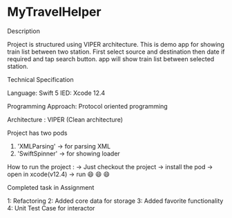 # MyTravelHelper

Description

Project is structured using VIPER architecture. This is demo app for showing train list between two station. 
First select source and destination then date if required and tap search button. app will show train list between selected station.

Technical Specification

Language: Swift 5 IED: Xcode 12.4

Programming Approach: Protocol oriented programming

Architecture : VIPER (Clean architecture)

Project has two pods
1. 'XMLParsing' -> for parsing XML
2. 'SwiftSpinner' -> for showing loader

How to run the project : 
-> Just checkout the project 
-> install the pod 
-> open in xcode(v12.4) 
-> run 😄 😄 😄

Completed task in Assignment

1: Refactoring
2: Added core data for storage
3: Added favorite functionality  
4: Unit Test Case for interactor
